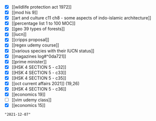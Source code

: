 - [x] [[wildlife protection act 1972]]
- [x] [[mod his 9]]
- [x] [[art and culture c11 ch8 - some aspects of indo-islamic architecture]]
- [x] [[percentage list 1 to 100 MOC]]
- [x] [[geo 39 types of forests]]
- [x] [[iucn]]
- [x] [[cripps proposal]]
- [x] [[regex udemy course]]
- [x] [[various species with their IUCN status]]
- [x] [[magazines log#^0da721]]
- [x] [[prime minister]]
- [x] [[HSK 4 SECTION 5 - c32]]
- [x] [[HSK 4 SECTION 5 - c33]]
- [x] [[HSK 4 SECTION 5 - c35]]
- [x] [[oct current affairs 2021]] (19,26)
- [x] [[HSK 4 SECTION 5 - c36]]
- [x] [[economics 19]]
- [ ] [[vim udemy class]]
- [x] [[economics 15]]

```query 2021-10-22 18:06
"2021-12-07"
```